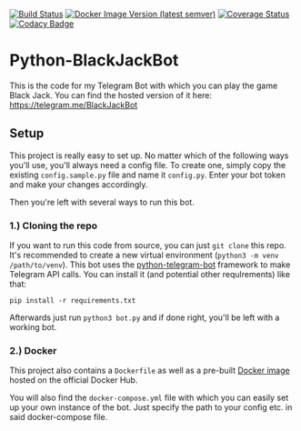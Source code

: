 [![Build Status](https://github.com/d-Rickyy-b/Python-BlackJackBot/actions/workflows/python-lint-test.yml/badge.svg)](https://github.com/d-Rickyy-b/Python-BlackJackBot/actions/workflows/python-lint-test.yml)
[![Docker Image Version (latest semver)](https://img.shields.io/docker/v/0rickyy0/blackjackbot?label=docker&sort=semver)](https://hub.docker.com/repository/docker/0rickyy0/blackjackbot)
[![Coverage Status](https://coveralls.io/repos/github/d-Rickyy-b/Python-BlackJackBot/badge.svg?branch=rebuild)](https://coveralls.io/github/d-Rickyy-b/Python-BlackJackBot?branch=rebuild)
[![Codacy Badge](https://app.codacy.com/project/badge/Grade/12996d68fc0f436085221ac6b1f525f9)](https://www.codacy.com/manual/d-Rickyy-b/Python-BlackJackBot?utm_source=github.com&amp;utm_medium=referral&amp;utm_content=d-Rickyy-b/Python-BlackJackBot&amp;utm_campaign=Badge_Grade)

# Python-BlackJackBot

This is the code for my Telegram Bot with which you can play the game Black Jack. 
You can find the hosted version of it here: https://telegram.me/BlackJackBot

## Setup
This project is really easy to set up. No matter which of the following ways you'll use, you'll always need a config file.
To create one, simply copy the existing `config.sample.py` file and name it `config.py`. Enter your bot token and make your changes accordingly.

Then you're left with several ways to run this bot.

### 1.) Cloning the repo
If you want to run this code from source, you can just `git clone` this repo.
It's recommended to create a new virtual environment (`python3 -m venv /path/to/venv`).
This bot uses the [python-telegram-bot](https://python-telegram-bot.org/) framework to make Telegram API calls.
You can install it (and potential other requlrements) like that:

``pip install -r requirements.txt``

Afterwards just run `python3 bot.py` and if done right, you'll be left with a working bot.

### 2.) Docker
This project also contains a `Dockerfile` as well as a pre-built [Docker image](https://hub.docker.com/repository/docker/0rickyy0/blackjackbot) hosted on the official Docker Hub.

You will also find the `docker-compose.yml` file with which you can easily set up your own instance of the bot.
Just specify the path to your config etc. in said docker-compose file.
